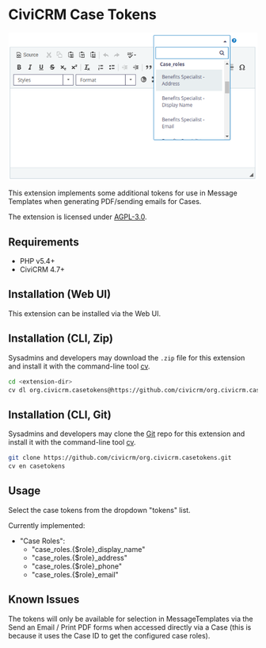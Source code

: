 # CiviCRM Case Tokens

![Screenshot](/images/screenshot.png)

This extension implements some additional tokens for use in Message Templates when generating PDF/sending emails for Cases.

The extension is licensed under [AGPL-3.0](LICENSE.txt).

## Requirements

* PHP v5.4+
* CiviCRM 4.7+

## Installation (Web UI)

This extension can be installed via the Web UI.

## Installation (CLI, Zip)

Sysadmins and developers may download the `.zip` file for this extension and
install it with the command-line tool [cv](https://github.com/civicrm/cv).

```bash
cd <extension-dir>
cv dl org.civicrm.casetokens@https://github.com/civicrm/org.civicrm.casetokens/archive/master.zip
```

## Installation (CLI, Git)

Sysadmins and developers may clone the [Git](https://en.wikipedia.org/wiki/Git) repo for this extension and
install it with the command-line tool [cv](https://github.com/civicrm/cv).

```bash
git clone https://github.com/civicrm/org.civicrm.casetokens.git
cv en casetokens
```

## Usage

Select the case tokens from the dropdown "tokens" list.

Currently implemented:
- "Case Roles": 
  - "case_roles.{$role}_display_name"
  - "case_roles.{$role}_address"
  - "case_roles.{$role}_phone"
  - "case_roles.{$role}_email"

## Known Issues

The tokens will only be available for selection in MessageTemplates via the Send an Email / Print PDF forms when accessed directly via a Case (this is because it uses the Case ID to get the configured case roles).
